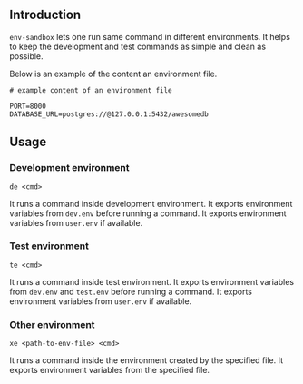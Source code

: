## Introduction
`env-sandbox` lets one run same command in different environments.
It helps to keep the development and test commands as simple and clean as possible.

Below is an example of the content an environment file.
```
# example content of an environment file

PORT=8000
DATABASE_URL=postgres://@127.0.0.1:5432/awesomedb
```

## Usage
### Development environment
```
de <cmd>
```

It runs a command inside development environment.
It exports environment variables from `dev.env` before running a command.
It exports environment variables from `user.env` if available.

### Test environment
```
te <cmd>
```

It runs a command inside test environment.
It exports environment variables from `dev.env` and `test.env` before running a command.
It exports environment variables from `user.env` if available.

### Other environment
```
xe <path-to-env-file> <cmd>
```

It runs a command inside the environment created by the specified file.
It exports environment variables from the specified file.
